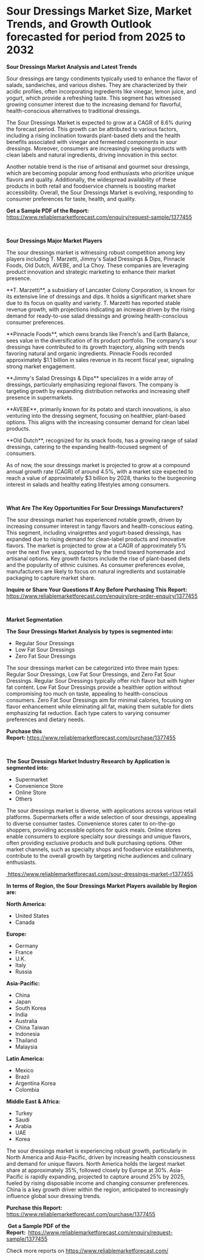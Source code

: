 <p><h1>Sour Dressings Market Size, Market Trends, and Growth Outlook forecasted for period from 2025 to 2032</h1></p><p><strong>Sour Dressings Market Analysis and Latest Trends</strong></p>
<p><p>Sour dressings are tangy condiments typically used to enhance the flavor of salads, sandwiches, and various dishes. They are characterized by their acidic profiles, often incorporating ingredients like vinegar, lemon juice, and yogurt, which provide a refreshing taste. This segment has witnessed growing consumer interest due to the increasing demand for flavorful, health-conscious alternatives to traditional dressings.</p><p>The Sour Dressings Market is expected to grow at a CAGR of 8.6% during the forecast period. This growth can be attributed to various factors, including a rising inclination towards plant-based diets and the health benefits associated with vinegar and fermented components in sour dressings. Moreover, consumers are increasingly seeking products with clean labels and natural ingredients, driving innovation in this sector.</p><p>Another notable trend is the rise of artisanal and gourmet sour dressings, which are becoming popular among food enthusiasts who prioritize unique flavors and quality. Additionally, the widespread availability of these products in both retail and foodservice channels is boosting market accessibility. Overall, the Sour Dressings Market is evolving, responding to consumer preferences for taste, health, and quality.</p></p>
<p><strong>Get a Sample PDF of the Report:&nbsp;</strong> <a href="https://www.reliablemarketforecast.com/enquiry/request-sample/1377455?utm_campaign=1674&utm_medium=2&utm_source=Github&utm_content=ia&utm_term=13012025&utm_id=sour-dressings">https://www.reliablemarketforecast.com/enquiry/request-sample/1377455</a></p>
<p>&nbsp;</p>
<p><strong>Sour Dressings Major Market Players</strong></p>
<p><p>The sour dressings market is witnessing robust competition among key players including T. Marzetti, Jimmy's Salad Dressings & Dips, Pinnacle Foods, Old Dutch, AVEBE, and La Choy. These companies are leveraging product innovation and strategic marketing to enhance their market presence.</p><p>**T. Marzetti**, a subsidiary of Lancaster Colony Corporation, is known for its extensive line of dressings and dips. It holds a significant market share due to its focus on quality and variety. T. Marzetti has reported stable revenue growth, with projections indicating an increase driven by the rising demand for ready-to-use salad dressings and growing health-conscious consumer preferences.</p><p>**Pinnacle Foods**, which owns brands like French's and Earth Balance, sees value in the diversification of its product portfolio. The company's sour dressings have contributed to its growth trajectory, aligning with trends favoring natural and organic ingredients. Pinnacle Foods recorded approximately $1.1 billion in sales revenue in its recent fiscal year, signaling strong market engagement.</p><p>**Jimmy's Salad Dressings & Dips** specializes in a wide array of dressings, particularly emphasizing regional flavors. The company is targeting growth by expanding distribution networks and increasing shelf presence in supermarkets.</p><p>**AVEBE**, primarily known for its potato and starch innovations, is also venturing into the dressing segment, focusing on healthier, plant-based options. This aligns with the increasing consumer demand for clean label products.</p><p>**Old Dutch**, recognized for its snack foods, has a growing range of salad dressings, catering to the expanding health-focused segment of consumers.</p><p>As of now, the sour dressings market is projected to grow at a compound annual growth rate (CAGR) of around 4.5%, with a market size expected to reach a value of approximately $3 billion by 2028, thanks to the burgeoning interest in salads and healthy eating lifestyles among consumers.</p></p>
<p>&nbsp;</p>
<p><strong>What Are The Key Opportunities For Sour Dressings Manufacturers?</strong></p>
<p><p>The sour dressings market has experienced notable growth, driven by increasing consumer interest in tangy flavors and health-conscious eating. This segment, including vinaigrettes and yogurt-based dressings, has expanded due to rising demand for clean-label products and innovative flavors. The market is projected to grow at a CAGR of approximately 5% over the next five years, supported by the trend toward homemade and artisanal options. Key growth factors include the rise of plant-based diets and the popularity of ethnic cuisines. As consumer preferences evolve, manufacturers are likely to focus on natural ingredients and sustainable packaging to capture market share.</p></p>
<p><strong>Inquire or Share Your Questions If Any Before Purchasing This Report:</strong> <a href="https://www.reliablemarketforecast.com/enquiry/pre-order-enquiry/1377455?utm_campaign=1674&utm_medium=2&utm_source=Github&utm_content=ia&utm_term=13012025&utm_id=sour-dressings">https://www.reliablemarketforecast.com/enquiry/pre-order-enquiry/1377455</a></p>
<p>&nbsp;</p>
<p><strong>Market Segmentation</strong></p>
<p><strong>The Sour Dressings Market Analysis by types is segmented into:</strong></p>
<p><ul><li>Regular Sour Dressings</li><li>Low Fat Sour Dressings</li><li>Zero Fat Sour Dressings</li></ul></p>
<p><p>The sour dressings market can be categorized into three main types: Regular Sour Dressings, Low Fat Sour Dressings, and Zero Fat Sour Dressings. Regular Sour Dressings typically offer rich flavor but with higher fat content. Low Fat Sour Dressings provide a healthier option without compromising too much on taste, appealing to health-conscious consumers. Zero Fat Sour Dressings aim for minimal calories, focusing on flavor enhancement while eliminating all fat, making them suitable for diets emphasizing fat reduction. Each type caters to varying consumer preferences and dietary needs.</p></p>
<p><strong>Purchase this Report:&nbsp;</strong><a href="https://www.reliablemarketforecast.com/purchase/1377455?utm_campaign=1674&utm_medium=2&utm_source=Github&utm_content=ia&utm_term=13012025&utm_id=sour-dressings">https://www.reliablemarketforecast.com/purchase/1377455</a></p>
<p>&nbsp;</p>
<p><strong>The Sour Dressings Market Industry Research by Application is segmented into:</strong></p>
<p><ul><li>Supermarket</li><li>Convenience Store</li><li>Online Store</li><li>Others</li></ul></p>
<p><p>The sour dressings market is diverse, with applications across various retail platforms. Supermarkets offer a wide selection of sour dressings, appealing to diverse consumer tastes. Convenience stores cater to on-the-go shoppers, providing accessible options for quick meals. Online stores enable consumers to explore specialty sour dressings and unique flavors, often providing exclusive products and bulk purchasing options. Other market channels, such as specialty shops and foodservice establishments, contribute to the overall growth by targeting niche audiences and culinary enthusiasts.</p></p>
<p><a href="https://www.reliablemarketforecast.com/sour-dressings-market-r1377455?utm_campaign=1674&utm_medium=2&utm_source=Github&utm_content=ia&utm_term=13012025&utm_id=sour-dressings">&nbsp;https://www.reliablemarketforecast.com/sour-dressings-market-r1377455</a></p>
<p><strong>In terms of Region, the Sour Dressings Market Players available by Region are:</strong></p>
<p>
    <p> <strong> North America: </strong>
        <ul>
            <li>United States</li>
            <li>Canada</li>
        </ul>
        </p> 
    <p> <strong> Europe: </strong>
        <ul>
            <li>Germany</li>
            <li>France</li>
            <li>U.K.</li>
            <li>Italy</li>
            <li>Russia</li>
        </ul>
        </p> 
    <p> <strong> Asia-Pacific: </strong>
        <ul>
            <li>China</li>
            <li>Japan</li>
            <li>South Korea</li>
            <li>India</li>
            <li>Australia</li>
            <li>China Taiwan</li>
            <li>Indonesia</li>
            <li>Thailand</li>
            <li>Malaysia</li>
        </ul>
        </p> 
    <p> <strong> Latin America: </strong>
        <ul>
            <li>Mexico</li>
            <li>Brazil</li>
            <li>Argentina Korea</li>
            <li>Colombia</li>
        </ul>
        </p> 
    <p> <strong> Middle East & Africa: </strong>
        <ul>
            <li>Turkey</li>
            <li>Saudi</li>
            <li>Arabia</li>
            <li>UAE</li>
            <li>Korea</li>
        </ul>
    </p>
    </p>
<p><p>The sour dressings market is experiencing robust growth, particularly in North America and Asia-Pacific, driven by increasing health consciousness and demand for unique flavors. North America holds the largest market share at approximately 35%, followed closely by Europe at 30%. Asia-Pacific is rapidly expanding, projected to capture around 25% by 2025, fueled by rising disposable income and changing consumer preferences. China is a key growth driver within the region, anticipated to increasingly influence global sour dressing trends.</p></p>
<p><strong>Purchase this Report: </strong><a href="https://www.reliablemarketforecast.com/purchase/1377455?utm_campaign=1674&utm_medium=2&utm_source=Github&utm_content=ia&utm_term=13012025&utm_id=sour-dressings">https://www.reliablemarketforecast.com/purchase/1377455</a></p>
<p>&nbsp;<strong>Get a Sample PDF of the Report:&nbsp;&nbsp;</strong><a href="https://www.reliablemarketforecast.com/enquiry/request-sample/1377455?utm_campaign=1674&utm_medium=2&utm_source=Github&utm_content=ia&utm_term=13012025&utm_id=sour-dressings">https://www.reliablemarketforecast.com/enquiry/request-sample/1377455</a></p>
<p><strong></strong></p>
<p>Check more reports on <a href="https://www.reliablemarketforecast.com/?utm_campaign=1674&utm_medium=2&utm_source=Github&utm_content=ia&utm_term=13012025&utm_id=sour-dressings">https://www.reliablemarketforecast.com/</a></p>